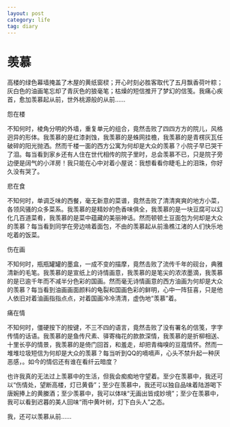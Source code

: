 ```yaml
---
layout: post
category: life
tag: diary
---
```



羡慕
===

高楼的绿色幕墙掩盖了木屋的黄纸窗棂；开心时刻必胜客取代了五月飘香荷叶粽；灰白色的油画笔忘却了青灰色的狼毫笔；枯燥的短信推开了梦幻的信笺。我痛心疾首，愈加羡慕起从前，世外桃源般的从前……

怨在楼

不知何时，棱角分明的外墙，重复单元的组合，竟然击败了四四方方的院儿，风格迥异的形体。我羡慕的是红漆剥蚀，我羡慕的是蛛网挂檐，我羡慕的是青楞灰瓦任破碎的阳光抛洒。然而千楼一面的西方公寓为何却是大众的羡慕？小院子早已哭干了泪。每当看到家乡还有人住在世代相传的院子里时，总会羡慕不已，只是院子旁边便是阔气的小洋房！我只能在心中对着小屋说：我想看看你睫毛上的泪珠，你好久没有哭了。

悲在食

不知何时，单调乏味的西餐，毫无新意的菜谱，竟然击败了清清爽爽的地方小菜，各领风骚的众多菜系。我羡慕的是精妙的色香味俱全，我羡慕的是一块豆腐可以幻化几百道菜肴，我羡慕的是菜中蕴藏的美丽神话。然而顿顿土豆面包为何却是大众的羡慕？每当看到同学在旁边啃着面包，不由的羡慕起从前渔樵江渚的人们快乐地吃着的饭菜。

伤在画

不知何时，瓶瓶罐罐的墨盒，一成不变的描摩，竟然击败了流传千年的砚台，典雅清新的毛笔。我羡慕的是宣纸上的诗情画意，我羡慕的是笔尖的浓浓墨滴，我羡慕的是已逾千年而不减半分色彩的国画。然而毫无诗情画意的西方油画为何却是大众的羡慕？每当看到油画画面颜料的龟裂和国画色彩的鲜明，心中一阵狂喜，只是他人依旧对着油画指指点点，对着国画冷冷清清，虚伪地“羡慕”着。

痛在情

不知何时，僵硬按下的按键，不三不四的语言，竟然击败了没有署名的信笺，字字传情的话语。我羡慕的是鱼传尺素、驿寄梅花的款款深情，我羡慕的是折柳相送、十里长亭的情景，我羡慕的是倚门回首，和羞走，却把青梅嗅的豆蔻情怀。然而一堆堆垃圾短信为何却是大众的羡慕？每当听到QQ的嘀嘀声，心头不禁升起一种厌恶感，。如今的情侣还有谁在看纤云暗度？

 

 也许我真的无法过上羡慕中的生活，但我会痴痴地守望着。至少在羡慕中，我还可以“伤情处，望断高楼，灯已黄昏”；至少在羡慕中，我还可以独自品味着陆游喝下唐婉捧上的黄縢酒；至少羡慕中，我可以体味“无画出皆成妙境”；至少在羡慕中，我可以看到迟暮的美人回味“雨中黄叶树，灯下白头人”之态。

 我，还可以羡慕从前……
